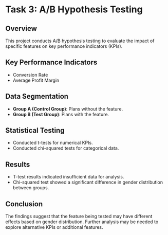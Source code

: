 # Task 3: A/B Hypothesis Testing

## Overview
This project conducts A/B hypothesis testing to evaluate the impact of specific features on key performance indicators (KPIs).

## Key Performance Indicators
- Conversion Rate
- Average Profit Margin

## Data Segmentation
- **Group A (Control Group)**: Plans without the feature.
- **Group B (Test Group)**: Plans with the feature.

## Statistical Testing
- Conducted t-tests for numerical KPIs.
- Conducted chi-squared tests for categorical data.

## Results
- T-test results indicated insufficient data for analysis.
- Chi-squared test showed a significant difference in gender distribution between groups.

## Conclusion
The findings suggest that the feature being tested may have different effects based on gender distribution. Further analysis may be needed to explore alternative KPIs or additional features.
